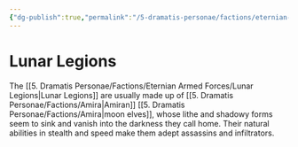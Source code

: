 ```yaml
---
{"dg-publish":true,"permalink":"/5-dramatis-personae/factions/eternian-armed-forces/lunar-legions/","noteIcon":""}
---
```


# Lunar Legions

The [[5. Dramatis Personae/Factions/Eternian Armed Forces/Lunar Legions\|Lunar Legions]] are usually made up of [[5. Dramatis Personae/Factions/Amira\|Amiran]] [[5. Dramatis Personae/Factions/Amira\|moon elves]], whose lithe and shadowy forms seem to sink and vanish into the darkness they call home. Their natural abilities in stealth and speed make them adept assassins and infiltrators. 